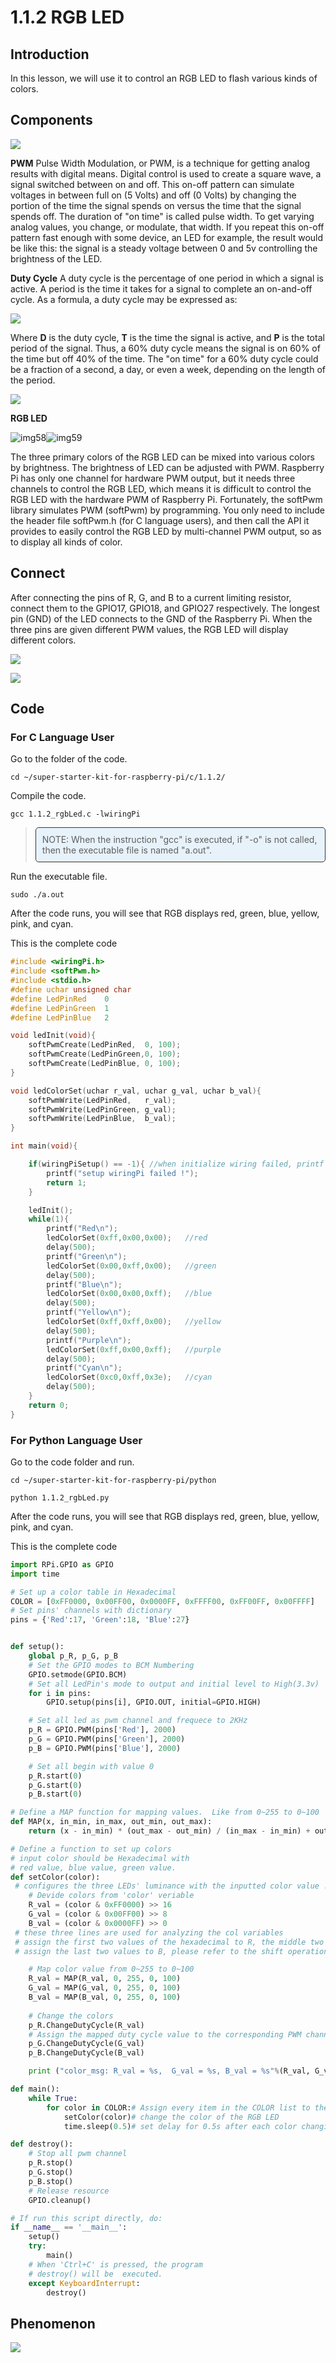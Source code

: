 # 1.1.2 RGB LED

## Introduction

In this lesson, we will use it to control an RGB LED to flash various kinds of colors.

## Components

![](./img/list/list_rgb_led.png)


**PWM**
 Pulse Width Modulation, or PWM, is a technique for getting analog results with digital means. Digital control is used to create a square wave, a signal switched between on and off. This on-off pattern can simulate voltages in between full on (5 Volts) and off (0 Volts) by changing the portion of the time the signal spends on versus the time that the signal spends off. The duration of "on time" is called pulse width. To get varying analog values, you change, or modulate, that width. If you repeat this on-off pattern fast enough with some device, an LED for example, the result would be like this: the signal is a steady voltage between 0 and 5v controlling the brightness of the LED.

**Duty Cycle**
A duty cycle is the percentage of one period in which a signal is active. A period is the time it takes for a signal to complete an on-and-off cycle. As a formula, a duty cycle may be expressed as:

![](./img/image56.png)

Where **D** is the duty cycle, **T** is the time the signal is active, and **P** is the total period of the signal. Thus, a 60% duty cycle means the signal is on 60% of the time but off 40% of the time. The "on time" for a 60% duty cycle could be a fraction of a second, a day, or even a week, depending on the length of the period.

![](./img/image57.jpeg)

**RGB LED**

![img58](./img/image58.png)![img59](./img/image59.png)

The three primary colors of the RGB LED can be mixed into various colors by brightness. The brightness of LED can be adjusted with PWM. Raspberry Pi has only one channel for hardware PWM output, but it needs three channels to control the RGB LED, which means it is difficult to control the RGB LED with the hardware PWM of Raspberry Pi. Fortunately, the softPwm library simulates PWM (softPwm) by programming. You only need to include the header file softPwm.h (for C language users), and then call the API it provides to easily control the RGB LED by multi-channel PWM output, so as to display all kinds of color.

## Connect

After connecting the pins of R, G, and B to a current limiting resistor, connect them to the GPIO17, GPIO18, and GPIO27 respectively. The longest pin (GND) of the LED connects to the GND of the Raspberry Pi. When the three pins are given different PWM values, the RGB LED will display different colors.

![](./img/rgb_led_schematic.png)

![](./img/connect/1.1.2.png)



## Code

### For C Language User

Go to the folder of the code.

```shell
cd ~/super-starter-kit-for-raspberry-pi/c/1.1.2/
```

Compile the code. 

```shell
gcc 1.1.2_rgbLed.c -lwiringPi
```

> <div class="warning" style="background-color: #E7F2FA; color=#6AB0DE; padding: 10px; border: 1px solid #333; border-radius: 5px;">
>     NOTE: When the instruction "gcc" is executed, if "-o" is not called, then the executable file is named "a.out".
> </div>

Run the executable file.

```shell
sudo ./a.out
```

After the code runs, you will see that RGB displays red, green, blue, yellow, pink, and cyan.

This is the complete code

```c
#include <wiringPi.h>
#include <softPwm.h>
#include <stdio.h>
#define uchar unsigned char
#define LedPinRed    0
#define LedPinGreen  1
#define LedPinBlue   2

void ledInit(void){
    softPwmCreate(LedPinRed,  0, 100);
    softPwmCreate(LedPinGreen,0, 100);
    softPwmCreate(LedPinBlue, 0, 100);
}

void ledColorSet(uchar r_val, uchar g_val, uchar b_val){
    softPwmWrite(LedPinRed,   r_val);
    softPwmWrite(LedPinGreen, g_val);
    softPwmWrite(LedPinBlue,  b_val);
}

int main(void){

    if(wiringPiSetup() == -1){ //when initialize wiring failed, printf messageto screen
        printf("setup wiringPi failed !");
        return 1;
    }

    ledInit();
    while(1){
        printf("Red\n");
        ledColorSet(0xff,0x00,0x00);   //red
        delay(500);
        printf("Green\n");
        ledColorSet(0x00,0xff,0x00);   //green
        delay(500);
        printf("Blue\n");
        ledColorSet(0x00,0x00,0xff);   //blue
        delay(500);
        printf("Yellow\n");
        ledColorSet(0xff,0xff,0x00);   //yellow
        delay(500);
        printf("Purple\n");
        ledColorSet(0xff,0x00,0xff);   //purple
        delay(500);
        printf("Cyan\n");
        ledColorSet(0xc0,0xff,0x3e);   //cyan
        delay(500);
    }
    return 0;
}
```

### For Python Language User

Go to the code folder and run.

```shell
cd ~/super-starter-kit-for-raspberry-pi/python
```

```shell
python 1.1.2_rgbLed.py
```

After the code runs, you will see that RGB displays red, green, blue, yellow, pink, and cyan.

This is the complete code

```python
import RPi.GPIO as GPIO
import time

# Set up a color table in Hexadecimal
COLOR = [0xFF0000, 0x00FF00, 0x0000FF, 0xFFFF00, 0xFF00FF, 0x00FFFF]
# Set pins' channels with dictionary
pins = {'Red':17, 'Green':18, 'Blue':27}


def setup():
	global p_R, p_G, p_B
	# Set the GPIO modes to BCM Numbering
	GPIO.setmode(GPIO.BCM)
	# Set all LedPin's mode to output and initial level to High(3.3v)
	for i in pins:
		GPIO.setup(pins[i], GPIO.OUT, initial=GPIO.HIGH)

	# Set all led as pwm channel and frequece to 2KHz
	p_R = GPIO.PWM(pins['Red'], 2000)
	p_G = GPIO.PWM(pins['Green'], 2000)
	p_B = GPIO.PWM(pins['Blue'], 2000)

	# Set all begin with value 0
	p_R.start(0)
	p_G.start(0)
	p_B.start(0)

# Define a MAP function for mapping values.  Like from 0~255 to 0~100
def MAP(x, in_min, in_max, out_min, out_max):
	return (x - in_min) * (out_max - out_min) / (in_max - in_min) + out_min

# Define a function to set up colors 
# input color should be Hexadecimal with 
# red value, blue value, green value.
def setColor(color):
 # configures the three LEDs' luminance with the inputted color value . 
	# Devide colors from 'color' veriable
	R_val = (color & 0xFF0000) >> 16
	G_val = (color & 0x00FF00) >> 8
	B_val = (color & 0x0000FF) >> 0
 # these three lines are used for analyzing the col variables 
 # assign the first two values of the hexadecimal to R, the middle two assigned to G
 # assign the last two values to B, please refer to the shift operation of the hexadecimal for details.

	# Map color value from 0~255 to 0~100
	R_val = MAP(R_val, 0, 255, 0, 100)
	G_val = MAP(G_val, 0, 255, 0, 100)
	B_val = MAP(B_val, 0, 255, 0, 100)
	
	# Change the colors
	p_R.ChangeDutyCycle(R_val)
	# Assign the mapped duty cycle value to the corresponding PWM channel to change the luminance. 
	p_G.ChangeDutyCycle(G_val)
	p_B.ChangeDutyCycle(B_val)

	print ("color_msg: R_val = %s,	G_val = %s,	B_val = %s"%(R_val, G_val, B_val))	 

def main():
	while True:
		for color in COLOR:# Assign every item in the COLOR list to the color respectively and change the color of the RGB LED via the setColor() function.
			setColor(color)# change the color of the RGB LED
			time.sleep(0.5)# set delay for 0.5s after each color changing. Modify this parameter will changed the LED's color changing rate.   

def destroy():
	# Stop all pwm channel
	p_R.stop()
	p_G.stop()
	p_B.stop()
	# Release resource
	GPIO.cleanup()

# If run this script directly, do:
if __name__ == '__main__':
	setup()
	try:
		main()
	# When 'Ctrl+C' is pressed, the program 
	# destroy() will be  executed.
	except KeyboardInterrupt:
		destroy()

```



## Phenomenon

![](./img/phenomenon/112.gif)
